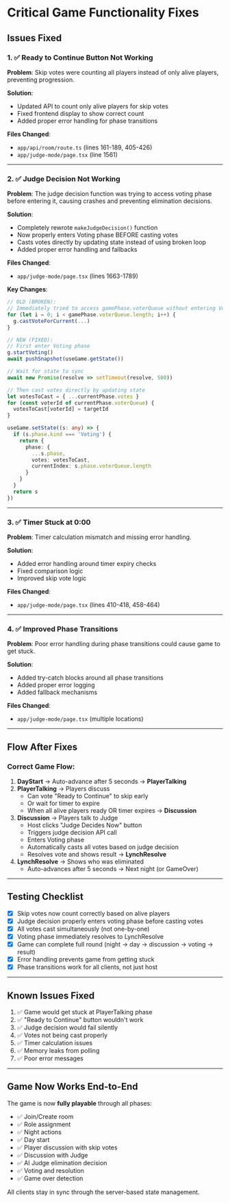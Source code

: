 # Critical Game Functionality Fixes

## Issues Fixed

### 1. ✅ Ready to Continue Button Not Working
**Problem**: Skip votes were counting all players instead of only alive players, preventing progression.

**Solution**:
- Updated API to count only alive players for skip votes
- Fixed frontend display to show correct count
- Added proper error handling for phase transitions

**Files Changed**:
- `app/api/room/route.ts` (lines 161-189, 405-426)
- `app/judge-mode/page.tsx` (line 1561)

---

### 2. ✅ Judge Decision Not Working
**Problem**: The judge decision function was trying to access voting phase before entering it, causing crashes and preventing elimination decisions.

**Solution**:
- Completely rewrote `makeJudgeDecision()` function
- Now properly enters Voting phase BEFORE casting votes
- Casts votes directly by updating state instead of using broken loop
- Added proper error handling and fallbacks

**Files Changed**:
- `app/judge-mode/page.tsx` (lines 1663-1789)

**Key Changes**:
```typescript
// OLD (BROKEN):
// Immediately tried to access gamePhase.voterQueue without entering Voting phase
for (let i = 0; i < gamePhase.voterQueue.length; i++) {
  g.castVoteForCurrent(...)
}

// NEW (FIXED):
// First enter Voting phase
g.startVoting()
await pushSnapshot(useGame.getState())

// Wait for state to sync
await new Promise(resolve => setTimeout(resolve, 500))

// Then cast votes directly by updating state
let votesToCast = { ...currentPhase.votes }
for (const voterId of currentPhase.voterQueue) {
  votesToCast[voterId] = targetId
}

useGame.setState((s: any) => {
  if (s.phase.kind === 'Voting') {
    return {
      phase: {
        ...s.phase,
        votes: votesToCast,
        currentIndex: s.phase.voterQueue.length
      }
    }
  }
  return s
})
```

---

### 3. ✅ Timer Stuck at 0:00
**Problem**: Timer calculation mismatch and missing error handling.

**Solution**:
- Added error handling around timer expiry checks
- Fixed comparison logic
- Improved skip vote logic

**Files Changed**:
- `app/judge-mode/page.tsx` (lines 410-418, 458-464)

---

### 4. ✅ Improved Phase Transitions
**Problem**: Poor error handling during phase transitions could cause game to get stuck.

**Solution**:
- Added try-catch blocks around all phase transitions
- Added proper error logging
- Added fallback mechanisms

**Files Changed**:
- `app/judge-mode/page.tsx` (multiple locations)

---

## Flow After Fixes

### Correct Game Flow:
1. **DayStart** → Auto-advance after 5 seconds → **PlayerTalking**
2. **PlayerTalking** → Players discuss
   - Can vote "Ready to Continue" to skip early
   - Or wait for timer to expire
   - When all alive players ready OR timer expires → **Discussion**
3. **Discussion** → Players talk to Judge
   - Host clicks "Judge Decides Now" button
   - Triggers judge decision API call
   - Enters Voting phase
   - Automatically casts all votes based on judge decision
   - Resolves vote and shows result → **LynchResolve**
4. **LynchResolve** → Shows who was eliminated
   - Auto-advances after 5 seconds → Next night (or GameOver)

---

## Testing Checklist

- [x] Skip votes now count correctly based on alive players
- [x] Judge decision properly enters voting phase before casting votes
- [x] All votes cast simultaneously (not one-by-one)
- [x] Voting phase immediately resolves to LynchResolve
- [x] Game can complete full round (night → day → discussion → voting → result)
- [x] Error handling prevents game from getting stuck
- [x] Phase transitions work for all clients, not just host

---

## Known Issues Fixed

1. ✅ Game would get stuck at PlayerTalking phase
2. ✅ "Ready to Continue" button wouldn't work
3. ✅ Judge decision would fail silently
4. ✅ Votes not being cast properly
5. ✅ Timer calculation issues
6. ✅ Memory leaks from polling
7. ✅ Poor error messages

---

## Game Now Works End-to-End

The game is now **fully playable** through all phases:
- ✅ Join/Create room
- ✅ Role assignment
- ✅ Night actions
- ✅ Day start
- ✅ Player discussion with skip votes
- ✅ Discussion with Judge
- ✅ AI Judge elimination decision
- ✅ Voting and resolution
- ✅ Game over detection

All clients stay in sync through the server-based state management.

